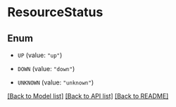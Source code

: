 # ResourceStatus

## Enum


* `UP` (value: `"up"`)

* `DOWN` (value: `"down"`)

* `UNKNOWN` (value: `"unknown"`)


[[Back to Model list]](../README.md#documentation-for-models) [[Back to API list]](../README.md#documentation-for-api-endpoints) [[Back to README]](../README.md)


